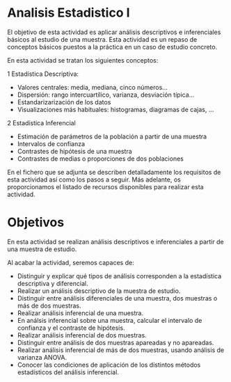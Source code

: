 # Analisis Estadistico I

El objetivo de esta actividad es aplicar análisis descriptivos e inferenciales básicos al estudio de una muestra. Esta actividad es un repaso de conceptos básicos puestos a la práctica en un caso de estudio concreto.

En esta actividad se tratan los siguientes conceptos:

1 Estadística Descriptiva:

- Valores centrales: media, mediana, cinco números...
- Dispersión: rango intercuartílico, varianza, desviación típica...
- Estandarizarización de los datos
- Visualizaciones más habituales: histogramas, diagramas de cajas, ...
 

2 Estadística Inferencial

- Estimación de parámetros de la población a partir de una muestra
- Intervalos de confianza
- Contrastes de hipótesis de una muestra
- Contrastes de medias o proporciones de dos poblaciones

En el fichero que se adjunta se describen detalladamente los requisitos de esta actividad así como los pasos a seguir. Más adelante, os proporcionamos el listado de recursos disponibles para realizar esta actividad.

# Objetivos

En esta actividad se realizan análisis descriptivos e inferenciales a partir de una muestra de estudio.

Al acabar la actividad, seremos capaces de:

- Distinguir y explicar qué tipos de análisis corresponden a la estadística descriptiva y diferencial.
- Realizar un análisis descriptivo de la muestra de estudio.
- Distinguir entre análisis diferenciales de una muestra, dos muestras o más de dos muestras.
- Realizar análisis inferencial de una muestra.
- En análsis inferencial sobre una muestra, calcular el intervalo de confianza y el contraste de hipótesis.
- Realizar análisis inferencial de dos muestras.
- Distinguir entre análisis de dos muestras apareadas y no apareadas.
- Realizar análisis inferencial de más de dos muestras, usando análisis de varianza ANOVA.
- Conocer las condiciones de aplicación de los distintos métodos estadísticos del análisis inferencial.
